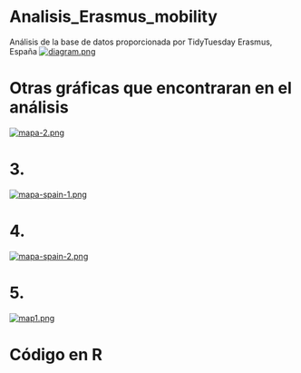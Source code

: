 # Analisis_Erasmus_mobility
Análisis de la base de datos proporcionada por TidyTuesday Erasmus, España
[![diagram.png](https://i.postimg.cc/HkksjSnC/diagram.png)](https://postimg.cc/w7ndGQDW)

# Otras gráficas que encontraran en el análisis
[![mapa-2.png](https://i.postimg.cc/28SjHcDX/mapa-2.png)](https://postimg.cc/py3trByD)

# 3. 
[![mapa-spain-1.png](https://i.postimg.cc/L5XdVW1t/mapa-spain-1.png)](https://postimg.cc/gXfBzN4j)

# 4. 
[![mapa-spain-2.png](https://i.postimg.cc/RZtkGKND/mapa-spain-2.png)](https://postimg.cc/5XxK2H5B)

# 5. 
[![map1.png](https://i.postimg.cc/d3zWTNmt/map1.png)](https://postimg.cc/4HQvD5Sr)

# Código en R

